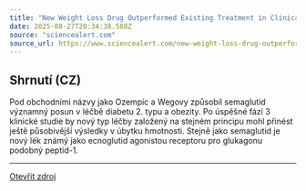 ```yaml
---
title: "New Weight Loss Drug Outperformed Existing Treatment in Clinical Trial"
date: 2025-08-27T20:34:38.588Z
source: "sciencealert.com"
source_url: https://www.sciencealert.com/new-weight-loss-drug-outperformed-existing-treatment-in-clinical-trial
---
```


## Shrnutí (CZ)
Pod obchodními názvy jako Ozempic a Wegovy způsobil semaglutid významný posun v léčbě diabetu 2. typu a obezity. Po úspěšné fázi 3 klinické studie by nový typ léčby založený na stejném principu mohl přinést ještě působivější výsledky v úbytku hmotnosti. Stejně jako semaglutid je nový lék známý jako ecnoglutid agonistou receptoru pro glukagonu podobný peptid-1.

---

[Otevřít zdroj](https://www.sciencealert.com/new-weight-loss-drug-outperformed-existing-treatment-in-clinical-trial)
